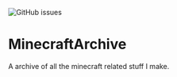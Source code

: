 ![GitHub issues](https://img.shields.io/github/issues/Ozzymand/MinecraftArchive?color=%23501010&label=issues)

# MinecraftArchive
A archive of all the minecraft related stuff I make.
